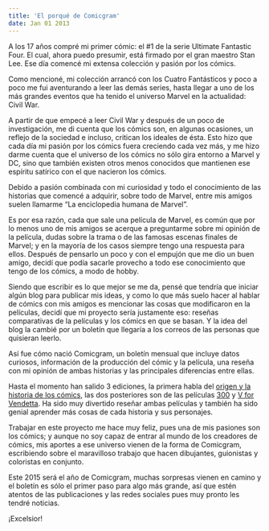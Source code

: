 ```yaml
---
title: 'El porqué de Comicgram'
date: Jan 01 2013
---
```


A los 17 años compré mi primer cómic: el #1 de la serie Ultimate Fantastic Four. El cual, ahora puedo presumir, está firmado por el gran maestro Stan Lee. Ese día comencé mi extensa colección y pasión por los cómics.

Como mencioné, mi colección arrancó con los Cuatro Fantásticos y poco a poco me fui aventurando a leer las demás series, hasta llegar a uno de los más grandes eventos que ha tenido el universo Marvel en la actualidad: Civil War.

A partir de que empecé a leer Civil War y después de un poco de investigación, me di cuenta que los cómics son, en algunas ocasiones, un reflejo de la sociedad e incluso, critican los ideales de ésta. Esto hizo que cada día mi pasión por los cómics fuera creciendo cada vez más, y me hizo darme cuenta que el universo de los cómics no sólo gira entorno a Marvel y DC, sino que también existen otros menos conocidos que mantienen ese espíritu satírico con el que nacieron los cómics.

Debido a pasión combinada con mi curiosidad y todo el conocimiento de las historias que comencé a adquirir, sobre todo de Marvel, entre mis amigos suelen llamarme “La enciclopedia humana de Marvel”.

Es por esa razón, cada que sale una película de Marvel, es común que por lo menos uno de mis amigos se acerque a preguntarme sobre mi opinión de la película, dudas sobre la trama o de las famosas escenas finales de Marvel; y en la mayoría de los casos siempre tengo una respuesta para ellos. Después de pensarlo un poco y con el empujón que me dio un buen amigo, decidí que podía sacarle provecho a todo ese conocimiento que tengo de los cómics, a modo de hobby.

Siendo que escribir es lo que mejor se me da, pensé que tendría que iniciar algún blog para publicar mis ideas, y como lo que más suelo hacer al hablar de cómics con mis amigos es mencionar las cosas que modificaron en la películas, decidí que mi proyecto sería justamente eso: reseñas comparativas de la películas y los cómics en que se basan. Y la idea del blog la cambié por un boletín que llegaría a los correos de las personas que quisieran leerlo.

Así fue cómo nació Comicgram, un boletín mensual que incluye datos curiosos, información de la producción del cómic y la película, una reseña con mi opinión de ambas historias y las principales diferencias entre ellas.

Hasta el momento han salido 3 ediciones, la primera habla del [origen y la historia de los cómics](https://us3.campaign-archive.com/?u=97a65f4a46a7738481e42e2bb&id=04368abbd3), las dos posteriores son de las películas [300](https://us3.campaign-archive.com/?u=97a65f4a46a7738481e42e2bb&id=45c1e0cd67) y [V for Vendetta](https://us3.campaign-archive.com/?u=97a65f4a46a7738481e42e2bb&id=9ed47a48f1). Ha sido muy divertido reseñar ambas películas y también ha sido genial aprender más cosas de cada historia y sus personajes.

Trabajar en este proyecto me hace muy feliz, pues una de mis pasiones son los cómics; y aunque no soy capaz de entrar al mundo de los creadores de cómics, mis aportes a ese universo vienen de la forma de Comicgram, escribiendo sobre el maravilloso trabajo que hacen dibujantes, guionistas y coloristas en conjunto.

Este 2015 será el año de Comicgram, muchas sorpresas vienen en camino y el boletín es sólo el primer paso para algo más grande, así que estén atentos de las publicaciones y las redes sociales pues muy pronto les tendré noticias.

¡Excelsior!
